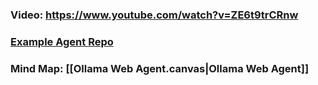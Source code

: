 ### Video: https://www.youtube.com/watch?v=ZE6t9trCRnw
### [Example Agent Repo](https://www.youtube.com/redirect?event=video_description&redir_token=QUFFLUhqbVgwamVnOUxFV1ZpRWQ3X01LN0pOQ3FWbkJiZ3xBQ3Jtc0trMXRIYjFmbUhJdDlHb3kxb1NaeG0wVVJzNGcyNGJiNmozYXRtQk85ZFFoRXRNcnVjOHlGU1M5TlRaT2RZakZSS1ZSLVNoV1FjMWhnZFFkcnZ1WGpBei1LRXhJcnRVVDRpeWl5SFBxd2F3Tm81YWI3aw&q=https%3A%2F%2Fgithub.com%2Fjohn-adeojo%2Fcustom_websearch_agent&v=ZE6t9trCRnw)

### Mind Map: [[Ollama Web Agent.canvas|Ollama Web Agent]]
